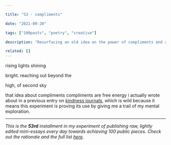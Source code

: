 ```yaml
---

title: "53 - compliments"

date: "2021-09-20"

tags: ["100posts", "poetry", "creative"]

description: "Resurfacing an old idea on the power of compliments and a poem on second sky"

related: []
---
```


rising lights shining

bright. reaching out beyond the

high, of second sky

  

that idea about compliments compliments are free energy i actually wrote about in a previous entry on [kindness journals](spencerchang.substack.com/p/kindness-journal-mini-43100), which is wild because it means this experiment is proving its use by giving me a trail of my mental exploration.

---

*This is the **53rd** installment in my experiment of publishing raw, lightly edited mini-essays every day towards achieving 100 public pieces. Check out the rationale and the full list [here](https://www.spencerchang.me/experiments/100posts/)*.

